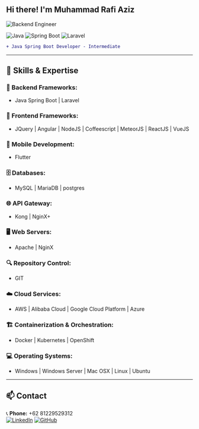 ## Hi there! I'm Muhammad Rafi Aziz

![Backend Engineer](https://media.giphy.com/media/qgQUggAC3Pfv687qPC/giphy.gif)

![Java](https://img.shields.io/badge/Java-%23ED8B00.svg?style=for-the-badge&logo=java&logoColor=white)
![Spring Boot](https://img.shields.io/badge/Spring%20Boot-%236DB33F.svg?style=for-the-badge&logo=spring-boot&logoColor=white)
![Laravel](https://img.shields.io/badge/Laravel-%23FF2D20.svg?style=for-the-badge&logo=laravel&logoColor=white)

```diff
+ Java Spring Boot Developer - Intermediate
```

---

## 🚀 Skills & Expertise

### 🔧 Backend Frameworks:
- Java Spring Boot | Laravel

### 🎨 Frontend Frameworks:
- JQuery | Angular | NodeJS | Coffeescript | MeteorJS | ReactJS | VueJS

### 📱 Mobile Development:
- Flutter

### 🗄️ Databases:
- MySQL | MariaDB | postgres

### 🌐 API Gateway:
- Kong | NginX+

### 🖥️ Web Servers:
- Apache | NginX

### 🔍 Repository Control:
- GIT

### ☁️ Cloud Services:
- AWS | Alibaba Cloud | Google Cloud Platform | Azure

### 🏗️ Containerization & Orchestration:
- Docker | Kubernetes | OpenShift

### 💻 Operating Systems:
- Windows | Windows Server | Mac OSX | Linux | Ubuntu

---

## 📫 Contact
📞 **Phone:** +62 81229529312  
[![LinkedIn](https://img.shields.io/badge/LinkedIn-%230077B5.svg?style=for-the-badge&logo=linkedin&logoColor=white)](https://linkedin.com/in/rafiaziz) 
[![GitHub](https://img.shields.io/badge/GitHub-%23121011.svg?style=for-the-badge&logo=github&logoColor=white)](https://github.com/rafiaziz)
